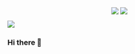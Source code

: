 <p align = "center">
	  <img align="center" src="https://github-readme-stats.vercel.app/api/top-langs/?username=AliGolgol&layout=vue" style="heigth:400" />
	  <img align="center" src="https://github-readme-stats.vercel.app/api?username=AliGolgol&show_icons=true&theme=vue" style="heigth:400" />
</p>
<a href="https://github.com/anuraghazra/convoychat">
  <img align="center" src="https://github-readme-stats.vercel.app/api/pin/?username=AliGolgol&repo=spring-webflux-rest" />
</a>

### Hi there 👋

<!--
**AliGolgol/AliGolgol** is a ✨ _special_ ✨ repository because its `README.md` (this file) appears on your GitHub profile.

Here are some ideas to get you started:

- 🔭 I’m currently working on ...
- 🌱 I’m currently learning ...
- 👯 I’m looking to collaborate on ...
- 🤔 I’m looking for help with ...
- 💬 Ask me about ...
- 📫 How to reach me: ...
- 😄 Pronouns: ...
- ⚡ Fun fact: ...
-->
